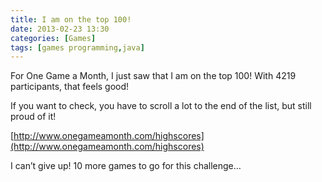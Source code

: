 ```yaml
---
title: I am on the top 100!
date: 2013-02-23 13:30
categories: [Games]
tags: [games programming,java]
---
```

For One Game a Month, I just saw that I am on the top 100! With 4219 participants, that feels good!

If you want to check, you have to scroll a lot to the end of the list, but still proud of it!

[http://www.onegameamonth.com/highscores](http://www.onegameamonth.com/highscores)

I can’t give up! 10 more games to go for this challenge…